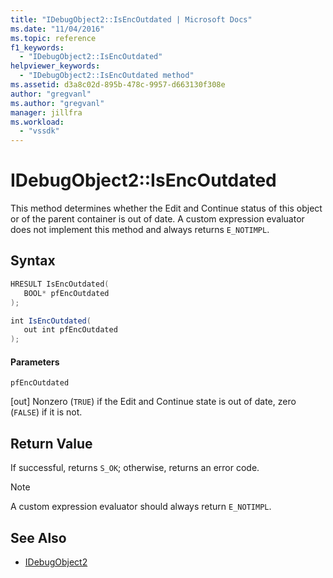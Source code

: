 ```yaml
---
title: "IDebugObject2::IsEncOutdated | Microsoft Docs"
ms.date: "11/04/2016"
ms.topic: reference
f1_keywords:
  - "IDebugObject2::IsEncOutdated"
helpviewer_keywords:
  - "IDebugObject2::IsEncOutdated method"
ms.assetid: d3a8c02d-895b-478c-9957-d663130f308e
author: "gregvanl"
ms.author: "gregvanl"
manager: jillfra
ms.workload:
  - "vssdk"
---
```

# IDebugObject2::IsEncOutdated
This method determines whether the Edit and Continue status of this object or of the parent container is out of date. A custom expression evaluator does not implement this method and always returns `E_NOTIMPL`.

## Syntax

```cpp
HRESULT IsEncOutdated(
   BOOL* pfEncOutdated
);
```

```csharp
int IsEncOutdated(
   out int pfEncOutdated
);
```

#### Parameters
 `pfEncOutdated`

 [out] Nonzero (`TRUE`) if the Edit and Continue state is out of date, zero (`FALSE`) if it is not.

## Return Value
 If successful, returns `S_OK`; otherwise, returns an error code.

> [!NOTE]
>  A custom expression evaluator should always return `E_NOTIMPL`.

## See Also
- [IDebugObject2](../../../extensibility/debugger/reference/idebugobject2.md)